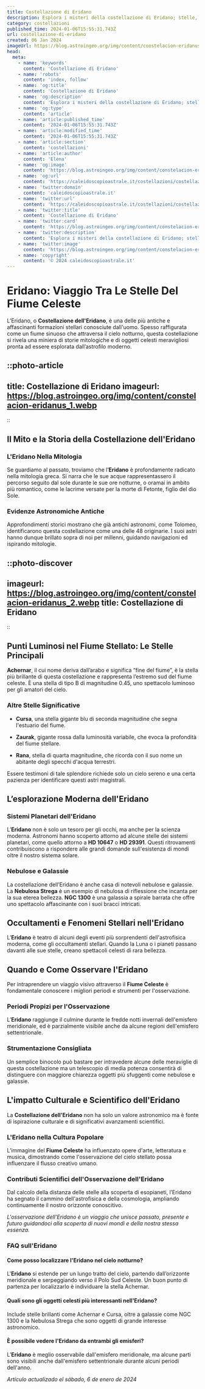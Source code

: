 ```yaml
---
title: Costellazione di Eridano
description: Esplora i misteri della costellazione di Eridano; stelle, mitologia e come osservarla. Il tuo viaggio tra le meraviglie del cielo notturno.
category: costellazioni
published_time: 2024-01-06T15:55:31.743Z
url: costellazione-di-eridano
created: 06 Jan 2024
imageUrl: https://blog.astroingeo.org/img/content/constelacion-eridanus_1.webp
head:
  meta:
    - name: 'keywords'
      content: 'Costellazione di Eridano'
    - name: 'robots'
      content: 'index, follow'
    - name: 'og:title'
      content: 'Costellazione di Eridano'
    - name: 'og:description'
      content: 'Esplora i misteri della costellazione di Eridano; stelle, mitologia e come osservarla. Il tuo viaggio tra le meraviglie del cielo notturno.'
    - name: 'og:type'
      content: 'article'
    - name: 'article:published_time'
      content: '2024-01-06T15:55:31.743Z'
    - name: 'article:modified_time'
      content: '2024-01-06T15:55:31.743Z'
    - name: 'article:section'
      content: 'costellazioni'
    - name: 'article:author'
      content: 'Elena'
    - name: 'og:image'
      content: 'https://blog.astroingeo.org/img/content/constelacion-eridanus_1.webp'
    - name: 'og:url'
      content: 'https://caleidoscopioastrale.it/costellazioni/costellazione-di-eridano'
    - name: 'twitter:domain'
      content: 'caleidoscopioastrale.it'
    - name: 'twitter:url'
      content: 'https://caleidoscopioastrale.it/costellazioni/costellazione-di-eridano'
    - name: 'twitter:title'
      content: 'Costellazione di Eridano'
    - name: 'twitter:card'
      content: 'https://blog.astroingeo.org/img/content/constelacion-eridanus_1.webp'
    - name: 'twitter:description'
      content: 'Esplora i misteri della costellazione di Eridano; stelle, mitologia e come osservarla. Il tuo viaggio tra le meraviglie del cielo notturno.'
    - name: 'twitter:image'
      content: 'https://blog.astroingeo.org/img/content/constelacion-eridanus_1.webp'
    - name: 'copyright'
      content: '© 2024 caleidoscopioastrale.it'
---
```

# Eridano: Viaggio Tra Le Stelle Del Fiume Celeste

L’Eridano, o **Costellazione dell'Eridano**, è una delle più antiche e affascinanti formazioni stellari conosciute dall'uomo. Spesso raffigurata come un fiume sinuoso che attraversa il cielo notturno, questa costellazione si rivela una miniera di storie mitologiche e di oggetti celesti meravigliosi pronta ad essere esplorata dall’astrofilo moderno.

::photo-article
---
title: Costellazione di Eridano
imageurl: https://blog.astroingeo.org/img/content/constelacion-eridanus_1.webp
---
::

## Il Mito e la Storia della Costellazione dell'Eridano

### L'Eridano Nella Mitologia
Se guardiamo al passato, troviamo che l’**Eridano** è profondamente radicato nella mitologia greca. Si narra che le sue acque rappresentassero il percorso seguito dal sole durante le sue ore notturne, o oramai in ambito più romantico, come le lacrime versate per la morte di Fetonte, figlio del dio Sole.

### Evidenze Astronomiche Antiche
Approfondimenti storici mostrano che già antichi astronomi, come Tolomeo, identificarono questa costellazione come una delle 48 originarie. I suoi astri hanno dunque brillato sopra di noi per millenni, guidando navigazioni ed ispirando mitologie.

::photo-discover
---
imageurl: https://blog.astroingeo.org/img/content/constelacion-eridanus_2.webp
title: Costellazione di Eridano
---
::

## Punti Luminosi nel Fiume Stellato: Le Stelle Principali

**Achernar**, il cui nome deriva dall’arabo e significa “fine del fiume”, è la stella più brillante di questa costellazione e rappresenta l’estremo sud del fiume celeste. È una stella di tipo B di magnitudine 0.45, uno spettacolo luminoso per gli amatori del cielo.

### Altre Stelle Significative

- **Cursa**, una stella gigante blu di seconda magnitudine che segna l'estuario del fiume.
  
- **Zaurak**, gigante rossa dalla luminosità variabile, che evoca la profondità del fiume stellare.

- **Rana**, stella di quarta magnitudine, che ricorda con il suo nome un abitante degli specchi d'acqua terrestri.

Essere testimoni di tale splendore richiede solo un cielo sereno e una certa pazienza per identificare questi astri magistrali.

## L’esplorazione Moderna dell'Eridano

### Sistemi Planetari dell'Eridano

L’**Eridano** non è solo un tesoro per gli occhi, ma anche per la scienza moderna. Astronomi hanno scoperto attorno ad alcune stelle dei sistemi planetari, come quello attorno a **HD 10647** o **HD 29391**. Questi ritrovamenti contribuiscono a rispondere alle grandi domande sull'esistenza di mondi oltre il nostro sistema solare.

### Nebulose e Galassie

La costellazione dell’Eridano è anche casa di notevoli nebulose e galassie. La **Nebulosa Strega** è un esempio di nebulosa di riflessione che incanta per la sua eterea bellezza. **NGC 1300** è una galassia a spirale barrata che offre uno spettacolo affascinante con i suoi bracci intricati.

## Occultamenti e Fenomeni Stellari nell'Eridano

L’**Eridano** è teatro di alcuni degli eventi più sorprendenti dell'astrofisica moderna, come gli occultamenti stellari. Quando la Luna o i pianeti passano davanti alle sue stelle, creano spettacoli celesti di rara bellezza.

## Quando e Come Osservare l'Eridano

Per intraprendere un viaggio visivo attraverso il **Fiume Celeste** è fondamentale conoscere i migliori periodi e strumenti per l'osservazione.

### Periodi Propizi per l'Osservazione

L’**Eridano** raggiunge il culmine durante le fredde notti invernali dell'emisfero meridionale, ed è parzialmente visibile anche da alcune regioni dell'emisfero settentrionale.

### Strumentazione Consigliata

Un semplice binocolo può bastare per intravedere alcune delle meraviglie di questa costellazione ma un telescopio di media potenza consentirà di distinguere con maggiore chiarezza oggetti più sfuggenti come nebulose e galassie.

## L'impatto Culturale e Scientifico dell'Eridano

La **Costellazione dell'Eridano** non ha solo un valore astronomico ma è fonte di ispirazione culturale e di significativi avanzamenti scientifici. 

### L'Eridano nella Cultura Popolare

L’immagine del **Fiume Celeste** ha influenzato opere d'arte, letteratura e musica, dimostrando come l'osservazione del cielo stellato possa influenzare il flusso creativo umano.

### Contributi Scientifici dell'Osservazione dell'Eridano

Dal calcolo della distanza delle stelle alla scoperta di esopianeti, l’Eridano ha segnato il cammino dell'astrofisica e della cosmologia, ampliando continuamente il nostro orizzonte conoscitivo.

*L'osservazione dell'Eridano è un viaggio che unisce passato, presente e futuro guidandoci alla scoperta di nuovi mondi e della nostra stessa essenza.*

### FAQ sull'Eridano

#### Come posso localizzare l'Eridano nel cielo notturno?
L'**Eridano** si estende per un lungo tratto del cielo, partendo dall’orizzonte meridionale e serpeggiando verso il Polo Sud Celeste. Un buon punto di partenza per localizzarlo è individuare la stella Achernar.

#### Quali sono gli oggetti celesti più interessanti nell'Eridano?
Include stelle brillanti come Achernar e Cursa, oltre a galassie come NGC 1300 e la Nebulosa Strega che sono oggetti di grande interesse astronomico.

#### È possibile vedere l'Eridano da entrambi gli emisferi?
L’**Eridano** è meglio osservabile dall'emisfero meridionale, ma alcune parti sono visibili anche dall'emisfero settentrionale durante alcuni periodi dell'anno.

_Artículo actualizado el sábado, 6 de enero de 2024_